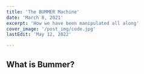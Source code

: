 ```yaml
---
title: 'The BUMMER Machine'
date: 'March 8, 2021'
excerpt: 'How we have been manipulated all along'
cover_image: '/post_img/code.jpg'
lastEdit: 'May 12, 2022'

---
```


## What is Bummer?